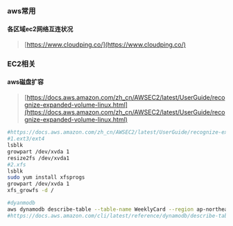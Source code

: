 ### aws常用
#### 各区域ec2网络互连状况
> [https://www.cloudping.co/](https://www.cloudping.co/)

### EC2相关
#### aws磁盘扩容
> [https://docs.aws.amazon.com/zh_cn/AWSEC2/latest/UserGuide/recognize-expanded-volume-linux.html](https://docs.aws.amazon.com/zh_cn/AWSEC2/latest/UserGuide/recognize-expanded-volume-linux.html)

```bash
#https://docs.aws.amazon.com/zh_cn/AWSEC2/latest/UserGuide/recognize-expanded-volume-linux.html
#1.ext3/ext4
lsblk
growpart /dev/xvda 1
resize2fs /dev/xvda1
#2.xfs
lsblk
sudo yum install xfsprogs
growpart /dev/xvda 1
xfs_growfs -d /
```

```bash
#dyanmodb
aws dynamodb describe-table --table-name WeeklyCard --region ap-northeast-2
#https://docs.aws.amazon.com/cli/latest/reference/dynamodb/describe-table.html
```
